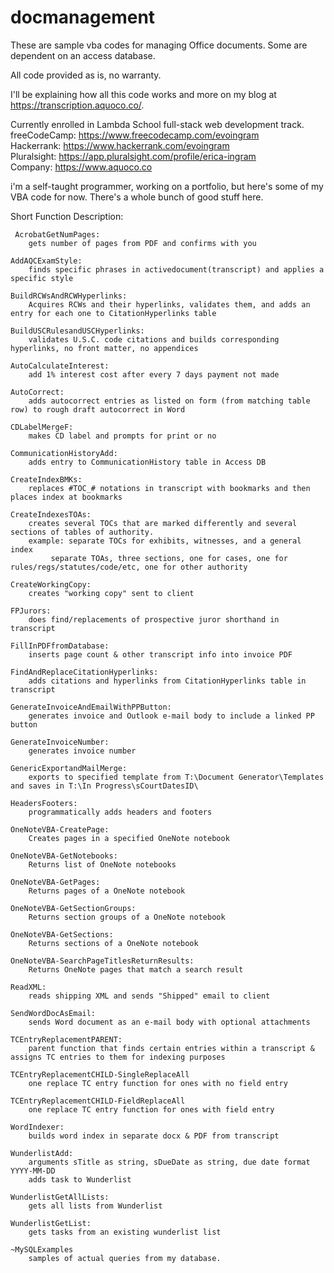 # docmanagement

These are sample vba codes for managing Office documents.  Some are dependent on an access database. 

All code provided as is, no warranty.

I'll be explaining how all this code works and more on my blog at https://transcription.aquoco.co/.  

Currently enrolled in Lambda School full-stack web development track.<br>
freeCodeCamp:  https://www.freecodecamp.com/evoingram <br>
Hackerrank:    https://www.hackerrank.com/evoingram <br>
Pluralsight:   https://app.pluralsight.com/profile/erica-ingram <br>
Company:       https://www.aquoco.co <br>

i'm a self-taught programmer, working on a portfolio, but here's some of my VBA code for now.  There's a whole bunch of good stuff here.

Short Function Description:

	 AcrobatGetNumPages:
		gets number of pages from PDF and confirms with you

	AddAQCExamStyle:  
		finds specific phrases in activedocument(transcript) and applies a specific style
	
	BuildRCWsAndRCWHyperlinks:
		Acquires RCWs and their hyperlinks, validates them, and adds an entry for each one to CitationHyperlinks table
		
	BuildUSCRulesandUSCHyperlinks:
		validates U.S.C. code citations and builds corresponding hyperlinks, no front matter, no appendices
		
	AutoCalculateInterest:
		add 1% interest cost after every 7 days payment not made
		
  	AutoCorrect:
		adds autocorrect entries as listed on form (from matching table row) to rough draft autocorrect in Word
		
	CDLabelMergeF:  
		makes CD label and prompts for print or no
		
	CommunicationHistoryAdd:  
		adds entry to CommunicationHistory table in Access DB
		
	CreateIndexBMKs:  
		replaces #TOC_# notations in transcript with bookmarks and then places index at bookmarks
		
	CreateIndexesTOAs:
		creates several TOCs that are marked differently and several sections of tables of authority.
		example: separate TOCs for exhibits, witnesses, and a general index
			 separate TOAs, three sections, one for cases, one for rules/regs/statutes/code/etc, one for other authority
		
	CreateWorkingCopy:
		creates "working copy" sent to client
		
	FPJurors:  
		does find/replacements of prospective juror shorthand in transcript
	
	FillInPDFfromDatabase:
		inserts page count & other transcript info into invoice PDF
	
	FindAndReplaceCitationHyperlinks:  
		adds citations and hyperlinks from CitationHyperlinks table in transcript
		
	GenerateInvoiceAndEmailWithPPButton:
		generates invoice and Outlook e-mail body to include a linked PP button
		
	GenerateInvoiceNumber:
		generates invoice number
		
	GenericExportandMailMerge:  
		exports to specified template from T:\Document Generator\Templates and saves in T:\In Progress\sCourtDatesID\
		
	HeadersFooters:  
		programmatically adds headers and footers
		
	OneNoteVBA-CreatePage:  
		Creates pages in a specified OneNote notebook
		
	OneNoteVBA-GetNotebooks:  
		Returns list of OneNote notebooks
		
	OneNoteVBA-GetPages:  
		Returns pages of a OneNote notebook
		
	OneNoteVBA-GetSectionGroups:  
		Returns section groups of a OneNote notebook
		
	OneNoteVBA-GetSections:  
		Returns sections of a OneNote notebook
		
	OneNoteVBA-SearchPageTitlesReturnResults:  
		Returns OneNote pages that match a search result
		
  	ReadXML:  
		reads shipping XML and sends "Shipped" email to client
		
	SendWordDocAsEmail:  
		sends Word document as an e-mail body with optional attachments
	
	TCEntryReplacementPARENT:
	 	parent function that finds certain entries within a transcript & assigns TC entries to them for indexing purposes
  	
	TCEntryReplacementCHILD-SingleReplaceAll
		one replace TC entry function for ones with no field entry
  	
	TCEntryReplacementCHILD-FieldReplaceAll
		one replace TC entry function for ones with field entry
  	
	WordIndexer:  
		builds word index in separate docx & PDF from transcript
	
	WunderlistAdd:
		arguments sTitle as string, sDueDate as string, due date format YYYY-MM-DD
		adds task to Wunderlist
		
	WunderlistGetAllLists:
		gets all lists from Wunderlist
		
	WunderlistGetList:
		gets tasks from an existing wunderlist list

  	~MySQLExamples
		samples of actual queries from my database.
  
